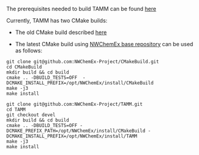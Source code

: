 
The prerequisites needed to build TAMM can be found [here](old_files/README.md) 

Currently, TAMM has two CMake builds:

- The old CMake build described [here](old_files/README.md)

- The latest CMake build using [NWChemEx base repository](https://github.com/NWChemEx-Project/CMakeBuild) can be used as follows:

```
git clone git@github.com:NWChemEx-Project/CMakeBuild.git
cd CMakeBuild
mkdir build && cd build
cmake .. -DBUILD_TESTS=OFF  -DCMAKE_INSTALL_PREFIX=/opt/NWChemEx/install/CMakeBuild
make -j3
make install
```

```
git clone git@github.com:NWChemEx-Project/TAMM.git
cd TAMM
git checkout devel
mkdir build && cd build
cmake .. -DBUILD_TESTS=OFF -DCMAKE_PREFIX_PATH=/opt/NWChemEx/install/CMakeBuild -DCMAKE_INSTALL_PREFIX=/opt/NWChemEx/install/TAMM
make -j3
make install
```

